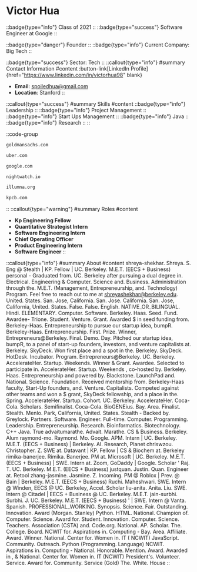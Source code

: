 # Victor Hua
::badge{type="info"}
Class of 2021
::
::badge{type="success"}
Software Engineer at Google
::

::badge{type="danger"}
Founder
::
::badge{type="info"}
Current Company: Big Tech
::

::badge{type="success"}
Sector: Tech
::
::callout{type="info"}
#summary
Contact Information
#content
:button-link[LinkedIn Profile]{href="https://www.linkedin.com/in/victorhua98" blank}
- **Email**: spoiledhua@gmail.com
- **Location**: Stanford
::

::callout{type="success"}
#summary
Skills
#content
::badge{type="info"}
Leadership
::
::badge{type="info"}
Project Management
::
::badge{type="info"}
Start Ups Management
::
::badge{type="info"}
Java
::
::badge{type="info"}
Research
::
::

::code-group
```bash [Goldman Sachs]
goldmansachs.com
```
```bash [Uber]
uber.com
```
```bash [Google]
google.com
```
```bash [Nightwatch]
nightwatch.io
```
```bash [Illumna]
illumna.org
```
```bash [Kleiner Perkins Caufield & Byers]
kpcb.com
```
::
::callout{type="warning"}
#summary
Roles
#content
- **Kp Engineering Fellow**
- **Quantitative Strategist Intern**
- **Software Engineering Intern**
- **Chief Operating Officer**
- **Product Engineering Intern**
- **Software Engineer**
::

::callout{type="info"}
#summary
About
#content
shreya-shekhar. Shreya. S. Eng @ Stealth | KP. Fellow | UC. Berkeley. M.E.T. (EECS + Business) personal - Graduated from. UC. Berkeley after pursuing a dual degree in. Electrical. Engineering & Computer. Science and. Business. Administration through the. M.E.T. (Management, Entrepreneurship, and. Technology) Program. Feel free to reach out to me at shreyashekhar@berkeley.edu. United. States. San. Jose, California. San. Jose. California. San. Jose, California, United. States. False. False. English. NATIVE_OR_BILINGUAL. Hindi. ELEMENTARY. Computer. Software. Berkeley. Haas. Seed. Fund. Awardee- Trione. Student. Venture. Grant. Awarded $ in seed funding from. Berkeley-Haas. Entrepreneurship to pursue our startup idea, bumpR. Berkeley-Haas. Entrepreneurship. First. Prize. Winner, Entrepreneurs@Berkeley. Final. Demo. Day. Pitched our startup idea, bumpR, to a panel of start-up founders, investors, and venture capitalists at. Berkeley. SkyDeck. Won first place and a spot in the. Berkeley. SkyDeck. HotDesk. Incubator. Program. Entrepreneurs@Berkeley. UC. Berkeley. AccelerateHer. Startup. Weekends. Winner & Grant. Awardee. Selected to participate in. AccelerateHer. Startup. Weekends , co-hosted by. Berkeley. Haas. Entrepreneurship and powered by. Blackstone. LaunchPad and. National. Science. Foundation. Received mentorship from. Berkeley-Haas faculty, Start-Up founders, and. Venture. Capitalists. Competed against other teams and won a $ grant, SkyDeck fellowship, and a place in the. Spring. AccelerateHer. Startup. Cohort. UC. Berkeley. AccelerateHer. Coca-Cola. Scholars. Semifinalist. Coca-Cola. BioGENEius. Bay. Area. Finalist. Stealth. Menlo. Park, California, United. States. Stealth - Backed by. Greylock. Partners. Software. Engineer. Full-time. Computer. Programming. Leadership. Entrepreneurship. Research. Bioinformatics. Biotechnology. C++ Java. True advaitumarathe. Advait. Marathe. CS & Business. Berkeley. Alum raymond-mo. Raymond. Mo. Google. APM. Intern | UC. Berkeley. M.E.T. (EECS + Business) | Berkeley. AI. Research, Planet chriswzou. Christopher. Z. SWE at. Datavant | KP. Fellow | CS & Biochem at. Berkeley rimika-banerjee. Rimika. Banerjee. PM at. Microsoft | UC. Berkeley. M.E.T. (EECS + Business) | SWE. Intern at. Zoom, GoDaddy | Google. Scholar ' Raj. T. UC. Berkeley. M.E.T. (EECS + Business) justquan. Justin. Quan. Engineer at. Retool zhang-jasmine. Jasmine. Z. Incoming. PM @ Roblox | Prev. @ Bain | Berkeley. M.E.T. (EECS + Business) Ruchi. Maheshwari. SWE. Intern @ Winden, EECS @ UC. Berkeley, Accel. Scholar liu-anita. Anita. Liu. SWE. Intern @ Citadel | EECS + Business @ UC. Berkeley. M.E.T. jain-surbhi. Surbhi. J. UC. Berkeley. M.E.T. (EECS + Business) ' | SWE. Intern @ Vanta. Spanish. PROFESSIONAL_WORKING. Synopsis. Science. Fair. Outstanding. Innovation. Award (Morgan. Stanley) Python. HTML. National. Champion of. Computer. Science. Award for. Student. Innovation. Computer. Science. Teachers. Association (CSTA) and. Code.org. National. AP. Scholar. The. College. Board. NCWIT for. Aspirations in. Computing - Bay. Area. Affiliate. Award. Winner. National. Center for. Women in. IT ( NCWIT) JavaScript. Community. Outreach. Python (Programming. Language) NCWIT. Aspirations in. Computing - National. Honorable. Mention. Award. Awarded in , & National. Center for. Women in. IT (NCWIT) President's. Volunteer. Service. Award for. Community. Service (Gold) The. White. House
::

